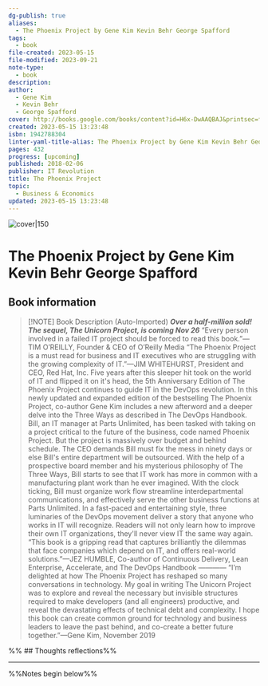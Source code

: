 ```yaml
---
dg-publish: true
aliases:
  - The Phoenix Project by Gene Kim Kevin Behr George Spafford
tags:
  - book
file-created: 2023-05-15
file-modified: 2023-09-21
note-type:
  - book
description: 
author:
  - Gene Kim
  - Kevin Behr
  - George Spafford
cover: http://books.google.com/books/content?id=H6x-DwAAQBAJ&printsec=frontcover&img=1&zoom=1&edge=curl&source=gbs_api
created: 2023-05-15 13:23:48
isbn: 1942788304
linter-yaml-title-alias: The Phoenix Project by Gene Kim Kevin Behr George Spafford
pages: 432
progress: [upcoming]
published: 2018-02-06
publisher: IT Revolution
title: The Phoenix Project
topic:
  - Business & Economics
updated: 2023-05-15 13:23:48
---
```


![cover|150](http://books.google.com/books/content?id=H6x-DwAAQBAJ&printsec=frontcover&img=1&zoom=1&edge=curl&source=gbs_api)

# The Phoenix Project by Gene Kim Kevin Behr George Spafford

## Book information

> [!NOTE] Book Description (Auto-Imported)
> ***Over a half-million sold! The sequel, The Unicorn Project, is coming Nov 26*** “Every person involved in a failed IT project should be forced to read this book.”—TIM O’REILLY, Founder & CEO of O’Reilly Media “The Phoenix Project is a must read for business and IT executives who are struggling with the growing complexity of IT.”—JIM WHITEHURST, President and CEO, Red Hat, Inc. Five years after this sleeper hit took on the world of IT and flipped it on it's head, the 5th Anniversary Edition of The Phoenix Project continues to guide IT in the DevOps revolution. In this newly updated and expanded edition of the bestselling The Phoenix Project, co-author Gene Kim includes a new afterword and a deeper delve into the Three Ways as described in The DevOps Handbook. Bill, an IT manager at Parts Unlimited, has been tasked with taking on a project critical to the future of the business, code named Phoenix Project. But the project is massively over budget and behind schedule. The CEO demands Bill must fix the mess in ninety days or else Bill's entire department will be outsourced. With the help of a prospective board member and his mysterious philosophy of The Three Ways, Bill starts to see that IT work has more in common with a manufacturing plant work than he ever imagined. With the clock ticking, Bill must organize work flow streamline interdepartmental communications, and effectively serve the other business functions at Parts Unlimited. In a fast-paced and entertaining style, three luminaries of the DevOps movement deliver a story that anyone who works in IT will recognize. Readers will not only learn how to improve their own IT organizations, they'll never view IT the same way again. “This book is a gripping read that captures brilliantly the dilemmas that face companies which depend on IT, and offers real-world solutions.”—JEZ HUMBLE, Co-author of Continuous Delivery, Lean Enterprise, Accelerate, and The DevOps Handbook ———— “I’m delighted at how The Phoenix Project has reshaped so many conversations in technology. My goal in writing The Unicorn Project was to explore and reveal the necessary but invisible structures required to make developers (and all engineers) productive, and reveal the devastating effects of technical debt and complexity. I hope this book can create common ground for technology and business leaders to leave the past behind, and co-create a better future together.”—Gene Kim, November 2019

%% ## Thoughts reflections%%

---
%%Notes begin below%%
